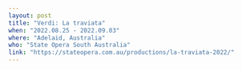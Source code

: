 ```yaml
---
layout: post
title: "Verdi: La traviata"
when: "2022.08.25 - 2022.09.03"
where: "Adelaid, Australia"
who: "State Opera South Australia"
link: "https://stateopera.com.au/productions/la-traviata-2022/"
---
```

